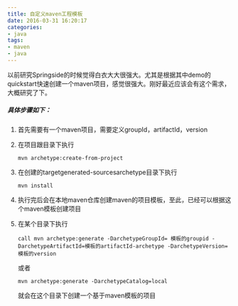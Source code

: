 ```yaml
---
title: 自定义maven工程模板
date: 2016-03-31 16:20:17
categories:
- java
tags:
- maven
- java
---
```


以前研究Springside的时候觉得白衣大大很强大。尤其是根据其中demo的quickstart快速创建一个maven项目，感觉很强大。刚好最近应该会有这个需求，大概研究了下。
<!-- more -->
##### 具体步骤如下：
1. 首先需要有一个maven项目，需要定义groupId，artifactId，version
2. 在项目跟目录下执行
   ```
   mvn archetype:create-from-project
   ```
3. 在创建的targetgenerated-sourcesarchetype目录下执行

   ```
   mvn install
   ```
4. 执行完后会在本地maven仓库创建maven的项目模板，至此，已经可以根据这个maven模板创建项目
5. 在某个目录下执行

    ```
    call mvn archetype:generate -DarchetypeGroupId= 模板的groupid -DarchetypeArtifactId=模板的artifactId-archetype -DarchetypeVersion=模板的version
    ```
    或者<br/>

	```
    mvn archetype:generate -DarchetypeCatalog=local
	```
	就会在这个目录下创建一个基于maven模板的项目

